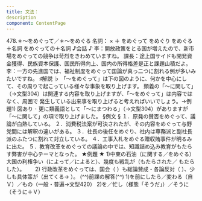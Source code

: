 ```yaml
---
title: 文法：
description
component: ContentPage
---
```



478.＊～をめぐって／＊～をめぐる
名詞： × ＋ をめぐって をめぐり をめぐる＋名詞 をめぐっての＋名詞
♪会話 ♪
李：開放政策をとる国が増えたので、新市場をめぐっての競争は苛烈をきわめていますね。
課長：途上国サイドも開発資金獲得、民族資本保護、国民所得向上、国内の所得格差是正と課題山積だよ。
李：一方の先進国では、福祉制度をめぐって国論が真っ二つに割れる例が多いみたいですね。
♯解説 ♭
「～をめぐって」は下の図のように、何かを中心にして、その周りで起こっている様々な事象を取り上げます。 類義の「～に関して」（→文型304）は関連する内容を取り上げますが、「～をめぐって」は内容ではなく、周囲で 発生している出来事を取り上げると考えればいいでしょう。→例題1)
図あり ･ 更に類義語として「～にまつわる」（→文型304）がありますが「～に関して」の項で取り上げました。
§例文 §
１．原発の賛否をめぐって、議論が白熱している。
２．消費税法案が可決されたが、その内容をめぐって与野党間には解釈の違いがある。
３．社長の後任をめぐり、社内は専務派と副社長派のふたつに割れて対立している。
４．工事入札をめぐる贈収賄事件が明るみに出た。
５．教育改革をめぐっての議論の中では、知識詰め込み教育がもたらす弊害が中心テーマとなった。
★例題 ★
1)中東の石油（に関する／をめぐる）大国の利権争い（によって／によると）、幾度も戦乱が（もたらされた／
もたらした）。      
2) 行政改革をめぐっては、国会（ ）も総論賛成・各論反対（ ）、少しも具体策が（出てくる→ ）。
(^^)前課の解答(^^)
1)を前にしたら／変わる（自Ｖ）／もの（一般・普遍→文型420）
2)を／忙し（様態「そうだ」）／そうに（そうに＋Ｖ）
